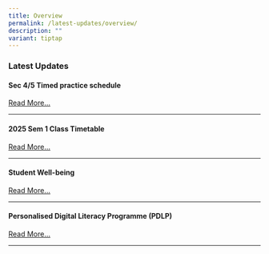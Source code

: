 ```yaml
---
title: Overview
permalink: /latest-updates/overview/
description: ""
variant: tiptap
---
```

<h3>Latest Updates</h3>
<h4>Sec 4/5 Timed practice schedule</h4>
<p><a href="/latest-updates/timed-practice-schedule/" rel="noopener noreferrer nofollow" target="_blank">Read More...</a>
</p>
<hr>
<h4>2025 Sem 1 Class Timetable</h4>
<p><a href="/latest-updates/2025-sem1-class-timetable/" rel="noopener noreferrer nofollow" target="_blank">Read More...</a>
</p>
<hr>
<h4>Student Well-being</h4>
<p><a href="/co-curriculum/student-well-being/overview/" rel="noopener noreferrer nofollow" target="_blank">Read More...</a>
</p>
<hr>
<h4>Personalised Digital Literacy Programme (PDLP)</h4>
<p><a href="/parents/pdlp/overview/" rel="noopener noreferrer nofollow" target="_blank">Read More...</a>
</p>
<hr>
<p></p>